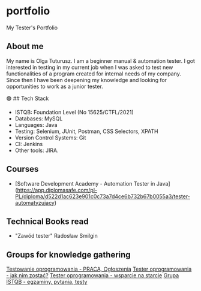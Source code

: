 # portfolio
My Tester's Portfolio

## About me

My name is Olga Tuturusz. I am a beginner manual & automation tester. 
I got interested in testing in my current job when I was asked to test new functionalities of a program created for internal needs of my company. Since then I have been deepening my knowledge and looking for opportunities to work as a junior tester.


:green_circle: ## Tech Stack

* ISTQB: Foundation Level (No 15625/CTFL/2021)
* Databases: MySQL
* Languages: Java
* Testing: Selenium, JUnit, Postman, CSS Selectors, XPATH
* Version Control Systems: Git
* CI: Jenkins
* Other tools: JIRA.

## Courses 

* [Software Development Academy - Automation Tester in Java] (https://app.diplomasafe.com/pl-PL/diploma/d522d1ac623e901c0c73a7d4ce6b732b67b0055a3/tester-automatyzujacy)


## Technical Books read

* "Zawód tester" Radosław Smilgin


## Groups for knowledge gathering

[Testowanie oprogramowania - PRACA, Ogłoszenia](https://www.facebook.com/groups/215557562210470/?ref=group_header)
[Tester oprogramowania - jak nim zostać?](https://www.facebook.com/groups/531570473876610/?ref=group_header)
[Tester oprogramowania - wsparcie na starcie](https://www.facebook.com/groups/testeroprogramowania/?ref=group_header)
[Grupa ISTQB - egzaminy, pytania, testy](https://www.facebook.com/groups/194288250951242/)


